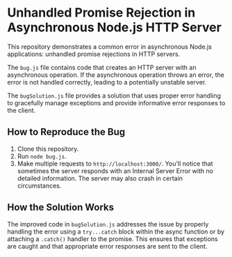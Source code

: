 # Unhandled Promise Rejection in Asynchronous Node.js HTTP Server

This repository demonstrates a common error in asynchronous Node.js applications: unhandled promise rejections in HTTP servers.

The `bug.js` file contains code that creates an HTTP server with an asynchronous operation.  If the asynchronous operation throws an error, the error is not handled correctly, leading to a potentially unstable server.

The `bugSolution.js` file provides a solution that uses proper error handling to gracefully manage exceptions and provide informative error responses to the client.

## How to Reproduce the Bug
1. Clone this repository.
2. Run `node bug.js`.
3. Make multiple requests to `http://localhost:3000/`. You'll notice that sometimes the server responds with an Internal Server Error with no detailed information.  The server may also crash in certain circumstances.

## How the Solution Works
The improved code in `bugSolution.js` addresses the issue by properly handling the error using a `try...catch` block within the async function or by attaching a `.catch()` handler to the promise.  This ensures that exceptions are caught and that appropriate error responses are sent to the client.